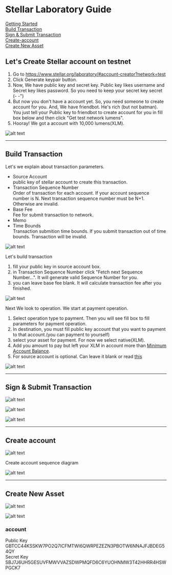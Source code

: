 # Stellar Laboratory Guide

[Getting Started](#Let's-Create-Stellar-account-on-testnet)  
[Build Transaction](#Build-Transaction)  
[Sign & Submit Transaction](#Sign-&-Submit-Transaction)  
[Create-account](#Create-account)  
[Create New Asset](#Create-New-Asset)  

## Let's Create Stellar account on testnet

1. Go to <https://www.stellar.org/laboratory/#account-creator?network=test>
2. Click Generate keypair button.
3. Now, We have public key and secret key. Public key likes username and Secret key likes password. So you need to keep your secret key secret (- -")
4. But now you don't have a account yet. So, you need someone to create account for you. And, We have friendbot. He's rich (but not batman). You just tell your Public key to friendbot to create account for you in fill box below and then click "Get test network lumens".
5. Hooray! We got a account with 10,000 lumens(XLM).

![alt text](https://raw.githubusercontent.com/ballpor98/StellarxReact101/dev/pic/keypairgen.png)

___

## Build Transaction

Let's we explain about transaction parameters.

- Source Account  
  public key of stellar account to create this transaction.
- Transaction Sequence Number  
  Order of transaction for each account. If your account sequence number is N. Next transaction sequence number must be N+1. Otherwise are invalid.
- Base Fee  
  Fee for submit transaction to network.
- Memo  
- Time Bounds  
  Transaction submition time bounds. If you submit transaction out of time bounds. Transaction will be invalid.

![alt text](https://raw.githubusercontent.com/ballpor98/StellarxReact101/dev/pic/Tx1.png)

Let's build transaction  
1. fill your public key in source account box.
2. in Transaction Sequence Number click "Fetch next Sequence Number...". It will generate valid Sequence Number for you.
3. you can leave base fee blank. It will calculate transaction fee after you finished.

![alt text](https://raw.githubusercontent.com/ballpor98/StellarxReact101/dev/pic/Tx2.png)

Next We look to operation. We start at payment operation.


1. Select operation type to payment. Then you will see fill box to fill parameters for payment operation.
2. In destination, you must fill public key account that you want to payment to that account.(you can payment to yourself)
3. select your asset for payment. For now we select native(XLM).
4. Add you amount to pay but left your XLM in account more than [Minimum Account Balance](https://www.stellar.org/developers/guides/concepts/fees.html#minimum-account-balance).
5. For source account is optional. Can leave it blank or read [this](https://www.stellar.org/developers/guides/concepts/operations.html#transactions-involving-multiple-accounts)

![alt text](https://raw.githubusercontent.com/ballpor98/StellarxReact101/dev/pic/Payment.png)

___

## Sign & Submit Transaction

![alt text](https://raw.githubusercontent.com/ballpor98/StellarxReact101/dev/pic/SubmitTx1.png)

![alt text](https://raw.githubusercontent.com/ballpor98/StellarxReact101/dev/pic/SubmitTx2.png)

![alt text](https://raw.githubusercontent.com/ballpor98/StellarxReact101/dev/pic/SubmitTx3.png)

___

## Create account

![alt text](https://raw.githubusercontent.com/ballpor98/StellarxReact101/dev/pic/Create_Account_diagram.png)

Create account sequence diagram

![alt text](https://raw.githubusercontent.com/ballpor98/StellarxReact101/dev/pic/Create_account.png)

___

## Create New Asset

![alt text](https://raw.githubusercontent.com/ballpor98/StellarxReact101/dev/pic/Create_New_Asset.png)

![alt text](https://raw.githubusercontent.com/ballpor98/StellarxReact101/dev/pic/ChangeTrust.png)

### account

Public Key GBTCC44KSSKW7PO2Q7ICFMTWI6QWRPEZEZN3PBOTW6NNAJFJBDEG54QY  
Secret Key SBJ7J6UH5GESUVFMWVVAZSDWPMQFD6C6YUOHNMW3T42HHRR4HSWPGCK7